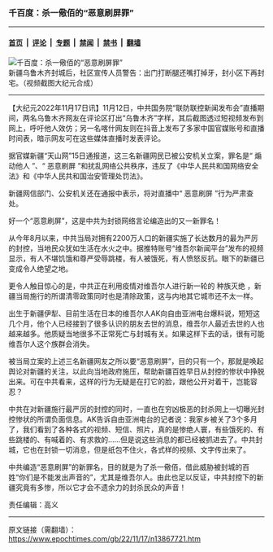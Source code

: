 ### 千百度：杀一儆佰的“恶意刷屏罪”

---

#### [首页](../../../..?n13867721) &nbsp;|&nbsp; [评论](../../../../../epoch-comment?n13867721) &nbsp;|&nbsp; [专题](../../../../../epoch-special?n13867721) &nbsp;|&nbsp; [禁闻](../../../../../epoch-news?n13867721) &nbsp;|&nbsp; [禁书](../../../../../books?n13867721) &nbsp;|&nbsp; [翻墙](https://github.com/gfw-breaker/nogfw/blob/master/README.md?n13867721)


<div><img alt="千百度：杀一儆佰的“恶意刷屏罪”" class="attachment-djy_600_400 size-djy_600_400 wp-post-image" src="https://i.epochtimes.com/assets/uploads/2022/11/id13867735-8934c920413cdba29f9307d8526203fc-.jpeg"/>
<div class="caption">
 新疆乌鲁木齐封城后，社区宣传人员警告：出门打断腿还嘴打掉牙，封小区下再封宅。（视频截图大纪元合成）
</div></div><hr/><div class="post_content" id="artbody" itemprop="articleBody">
 <!-- article content begin -->
 <p>
  【大纪元2022年11月17日讯】11月12日，中共国务院“联防联控新闻发布会”直播期间，两名乌鲁木齐网友在评论区打出“乌鲁木齐”字样，其后截图透过短视频发布到网上，呼吁他人效仿；另一名喀什网友则在抖音上发布了多家中国官媒账号和直播时间表，暗示网友可在这些媒体直播时发表评论。
 </p>
 <p>
  据官媒新疆“天山网”15日通报道，这三名新疆网民已被公安机关立案，罪名是“
  <ok href="https://www.epochtimes.com/gb/tag/%E7%85%BD%E5%8A%A8%E4%BB%96%E4%BA%BA.html">
   煽动他人
  </ok>
  ”、“
  <ok href="https://www.epochtimes.com/gb/tag/%E6%81%B6%E6%84%8F%E5%88%B7%E5%B1%8F.html">
   恶意刷屏
  </ok>
  ”和扰乱网络公共秩序，违反了《中华人民共和国网络安全法》和《中华人民共和国治安管理处罚法》。
 </p>
 <p>
  新疆网信部门、公安机关还在通报中表示，将对直播中“
  <ok href="https://www.epochtimes.com/gb/tag/%E6%81%B6%E6%84%8F%E5%88%B7%E5%B1%8F.html">
   恶意刷屏
  </ok>
  ”行为严肃查处。
 </p>
 <p>
  好一个“恶意刷屏”，这是中共为封锁网络言论编造出的又一新罪名！
 </p>
 <p>
  从今年8月以来，中共当局对拥有2200万人口的新疆实施了长达数月的最为严厉的封控，当地民众犹如生活在水火之中。据推特账号“维吾尔新闻平台”发布的视频显示，有人不堪饥饿和尊严受辱跳楼，有人被饿死，有人愤怒反抗。眼下的新疆已变成令人绝望之地。
 </p>
 <p>
  更令人触目惊心的是，中共正在利用疫情对维吾尔人进行新一轮的
  <ok href="https://www.epochtimes.com/gb/tag/%E7%A7%8D%E6%97%8F%E7%81%AD%E7%BB%9D.html">
   种族灭绝
  </ok>
  ，新疆当局施行的所谓清零政策同时也是清除政策，这与内地其它城市还不太一样。
 </p>
 <p>
  出生于新疆伊犁、目前生活在日本的维吾尔人AK向自由亚洲电台爆料说，短短这几个月，他个人已经接到了很多认识的朋友去世的消息，维吾尔人最近去世的人也越来越多。他质疑当地很多不正常死亡与封城有关。如果这样下去的话，很有可能维吾尔人这个族群会消失。
 </p>
 <p>
  被当局立案的上述三名新疆网友之所以要“恶意刷屏”，目的只有一个，那就是唤起舆论对新疆的关注，以此向当地政府施压，帮助新疆百姓早日从封控的惨状中挣脱出来。可在中共看来，这样的行为无疑是在打它的脸，跟他公开对着干，岂能容忍？
 </p>
 <p>
  中共在对新疆施行最严厉的封控的同时，一直也在穷凶极恶的封杀网上一切曝光封控惨状的所谓负面信息。AK告诉自由亚洲电台的记者说：我家乡被关了3个多月了，我们看到了各种各式的视频、短信、照片，真的是惨绝人寰，有些饿死的、有些跳楼的、有喊着的、有求救的……但是说这些消息的都已经被抓进去了。中共封城，它也在封锁一切消息，但是纸包不住火，各式样的视频、文字传出来了。
 </p>
 <p>
  中共编造“恶意刷屏”的新罪名，目的就是为了杀一儆佰，借此威胁被封城的百姓“你们是不能发出声音的”，尤其是维吾尔人。由此也足以反证，中共封控下的新疆究竟有多惨，所以它才会不遗余力的封杀民众的声音！
 </p>
 <p>
  责任编辑：高义
 </p>
 <!-- article content end -->
 <div id="below_article_ad">
 </div>
</div>


---

原文链接（需翻墙）：https://www.epochtimes.com/gb/22/11/17/n13867721.htm